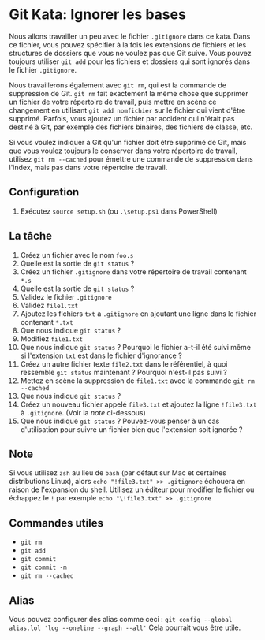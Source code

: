 # Git Kata: Ignorer les bases

Nous allons travailler un peu avec le fichier `.gitignore` dans ce kata.
Dans ce fichier, vous pouvez spécifier à la fois les extensions de fichiers et les structures de dossiers que vous ne voulez pas que Git suive.
Vous pouvez toujours utiliser `git add` pour les fichiers et dossiers qui sont ignorés dans le fichier `.gitignore`.

Nous travaillerons également avec `git rm`, qui est la commande de suppression de Git. `git rm` fait exactement la même chose que supprimer un fichier de votre répertoire de travail, puis mettre en scène ce changement en utilisant `git add nomfichier` sur le fichier qui vient d'être supprimé.
Parfois, vous ajoutez un fichier par accident qui n'était pas destiné à Git, par exemple des fichiers binaires, des fichiers de classe, etc.

Si vous voulez indiquer à Git qu'un fichier doit être supprimé de Git, mais que vous voulez toujours le conserver dans votre répertoire de travail, utilisez `git rm --cached` pour émettre une commande de suppression dans l'index, mais pas dans votre répertoire de travail.

## Configuration

1. Exécutez `source setup.sh` (ou `.\setup.ps1` dans PowerShell)

## La tâche

1. Créez un fichier avec le nom `foo.s`
2. Quelle est la sortie de `git status` ?
3. Créez un fichier `.gitignore` dans votre répertoire de travail contenant `*.s`
4. Quelle est la sortie de `git status` ?
5. Validez le fichier `.gitignore`
6. Validez `file1.txt`
7. Ajoutez les fichiers `txt` à `.gitignore` en ajoutant une ligne dans le fichier contenant `*.txt`
8. Que nous indique `git status` ?
9. Modifiez `file1.txt`
10. Que nous indique `git status` ? Pourquoi le fichier a-t-il été suivi même si l'extension `txt` est dans le fichier d'ignorance ?
11. Créez un autre fichier texte `file2.txt` dans le référentiel, à quoi ressemble `git status` maintenant ? Pourquoi n'est-il pas suivi ?
12. Mettez en scène la suppression de `file1.txt` avec la commande `git rm --cached`
13. Que nous indique `git status` ?
14. Créez un nouveau fichier appelé `file3.txt` et ajoutez la ligne `!file3.txt` à `.gitignore`. (Voir la _note_ ci-dessous)
15. Que nous indique `git status` ? Pouvez-vous penser à un cas d'utilisation pour suivre un fichier bien que l'extension soit ignorée ?

## Note

Si vous utilisez `zsh` au lieu de `bash` (par défaut sur Mac et certaines distributions Linux), alors `echo "!file3.txt" >> .gitignore` échouera en raison de l'expansion du shell. Utilisez un éditeur pour modifier le fichier ou échappez le `!` par exemple `echo "\!file3.txt" >> .gitignore`

## Commandes utiles

- `git rm`
- `git add`
- `git commit`
- `git commit -m`
- `git rm --cached`

## Alias

Vous pouvez configurer des alias comme ceci :
`git config --global alias.lol 'log --oneline --graph --all'`
Cela pourrait vous être utile.
